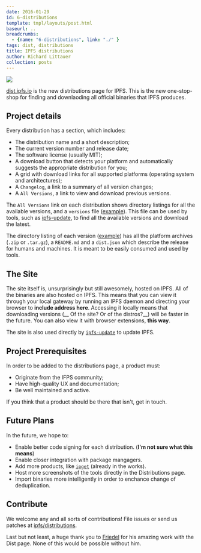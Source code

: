 ```yaml
---
date: 2016-01-29
id: 6-distributions
template: tmpl/layouts/post.html
baseurl: ..
breadcrumbs:
  - {name: "6-distributions", link: "./" }
tags: dist, distributions
title: IPFS distributions
author: Richard Littauer
collection: posts
---
```


[![](!img/screenshot.png)](http://dist.ipfs.io/)

[dist.ipfs.io](http://dist.ipfs.io/) is the new distributions page for IPFS. This is the new one-stop-shop for finding and downlaoding all official binaries that IPFS produces.

## Project details

Every distribution has a section, which includes:

- The distribution name and a short description;
- The current version number and release date;
- The software license (usually MIT);
- A download button that detects your platform and automatically suggests the appropriate distribution for you;
- A grid with download links for all supported platforms (operating system and architectures);
- A `Changelog`, a link to a summary of all version changes;
- A `All Versions`, a link to view and download previous versions.

The `All Versions` link on each distribution shows directory listings for all the available versions, and a `versions` file ([example](http://dist.ipfs.io/go-ipfs/versions)). This file can be used by tools, such as [ipfs-update](http://dist.ipfs.io/#ipfs-update), to find all the available versions and download the latest.

The directory listing of each version ([example](http://dist.ipfs.io/go-ipfs/v0.3.11)) has all the platform archives (`.zip` or `.tar.gz`), a `README.md` and a `dist.json` which describe the release for humans and machines. It is meant to be easily consumed and used by tools.

## The Site

The site itself is, unsurprisingly but still awesomely, hosted on IPFS. All of the binaries are also hosted on IPFS. This means that you can view it through your local gateway by running an IPFS daemon and directing your browser to __include address here__. Accessing it locally means that downloading versions (__ Of the site? Or of the distros?__) will be faster in the future. You can also view it with browser extensions, __this way__.

The site is also used directly by [`ipfs-update`](https://github.com/ipfs/ipfs-update) to update IPFS.

## Project Prerequisites

In order to be added to the distributions page, a product must:

- Originate from the IFPS community;
- Have high-quality UX and documentation;
- Be well maintained and active.

If you think that a product should be there that isn't, get in touch.

## Future Plans

In the future, we hope to:

- Enable better code signing for each distribution. (__I'm not sure what this means__)
- Enable closer integration with package mangagers.
- Add more products, like [`ipget`](https://github.com/noffle/ipget) (already in the works).
- Host more screenshots of the tools directly in the Distributions page.
- Import binaries more intelligently in order to enchance change of deduplication.

## Contribute

We welcome any and all sorts of contributions! File issues or send us patches at [ipfs/distributions](https://github.com/ipfs/distributions).

Last but not least, a huge thank you to [Friedel](https://github.com/dignifiedquire) for his amazing work with the Dist page. None of this would be possible without him.
